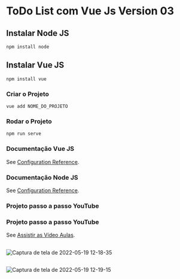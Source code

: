 # ToDo List com Vue Js Version 03

## Instalar Node JS
```
npm install node
```

## Instalar Vue JS
```
npm install vue
```

### Criar o Projeto
```
vue add NOME_DO_PROJETO
```

### Rodar o Projeto
```
npm run serve
```


### Documentação Vue JS
See [Configuration Reference](https://cli.vuejs.org/config/).

### Documentação Node JS
See [Configuration Reference](https://nodejs.org/en/).

### Projeto passo a passo YouTube
### Projeto passo a passo YouTube
See [Assistir as Vídeo Aulas](https://www.youtube.com/watch?v=o6otjlm4UQI&list=PLFYSYBoGvrktNH_1gNC4wCufcRI4SpyTe).


##
![Captura de tela de 2022-05-19 12-18-35](https://user-images.githubusercontent.com/27355729/169333866-6e26eccf-5fb6-4fbf-a7cb-8610c4b8757d.png)

##

![Captura de tela de 2022-05-19 12-19-15](https://user-images.githubusercontent.com/27355729/169334184-abb5b90b-131f-47c9-956e-5417b642e95c.png)

